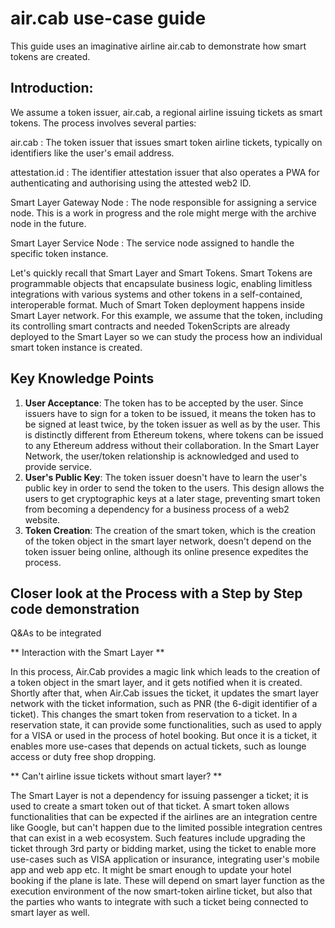 # air.cab use-case guide

This guide uses an imaginative airline air.cab to demonstrate how smart tokens are created.

## Introduction:

We assume a token issuer, air.cab, a regional airline issuing tickets as smart tokens. The process involves several parties:

air.cab
: The token issuer that issues smart token airline tickets, typically on identifiers like the user's email address.

attestation.id
: The identifier attestation issuer that also operates a PWA for authenticating and authorising using the attested web2 ID.

Smart Layer Gateway Node
: The node responsible for assigning a service node. This is a work in progress and the role might merge with the archive node in the future.

Smart Layer Service Node
: The service node assigned to handle the specific token instance.

Let's quickly recall that Smart Layer and Smart Tokens. Smart Tokens are programmable objects that encapsulate business logic, enabling limitless integrations with various systems and other tokens in a self-contained, interoperable format. Much of Smart Token deployment happens inside Smart Layer network. For this example, we assume that the token, including its controlling smart contracts and needed TokenScripts are already deployed to the Smart Layer so we can study the process how an individual smart token instance is created.

## Key Knowledge Points

1. **User Acceptance**: The token has to be accepted by the user. Since issuers have to sign for a token to be issued, it means the token has to be signed at least twice, by the token issuer as well as by the user. This is distinctly different from Ethereum tokens, where tokens can be issued to any Ethereum address without their collaboration. In the Smart Layer Network, the user/token relationship is acknowledged and used to provide service.
2. **User's Public Key**: The token issuer doesn't have to learn the user's public key in order to send the token to the users. This design allows the users to get cryptographic keys at a later stage, preventing smart token from becoming a dependency for a business process of a web2 website.
3. **Token Creation**: The creation of the smart token, which is the creation of the token object in the smart layer network, doesn't depend on the token issuer being online, although its online presence expedites the process.

## Closer look at the Process with a Step by Step code demonstration

Q&As to be integrated



** Interaction with the Smart Layer **

In this process, Air.Cab provides a magic link which leads to the creation of a token object in the smart layer, and it gets notified when it is created. Shortly after that, when Air.Cab issues the ticket, it updates the smart layer network with the ticket information, such as PNR (the 6-digit identifier of a ticket). This changes the smart token from reservation to a ticket. In a reservation state, it can provide some functionalities, such as used to apply for a VISA or used in the process of hotel booking. But once it is a ticket, it enables more use-cases that depends on actual tickets, such as lounge access or duty free shop dropping.

** Can't airline issue tickets without smart layer? **

The Smart Layer is not a dependency for issuing passenger a ticket; it is used to create a smart token out of that ticket. A smart token allows functionalities that can be expected if the airlines are an integration centre like Google, but can't happen due to the limited possible integration centres that can exist in a web ecosystem. Such features include upgrading the ticket through 3rd party or bidding market, using the ticket to enable more use-cases such as VISA application or insurance, integrating user's mobile app and web app etc. It might be smart enough to update your hotel booking if the plane is late. These will depend on smart layer function as the execution environment of the now smart-token airline ticket, but also that the parties who wants to integrate with such a ticket being connected to smart layer as well.
